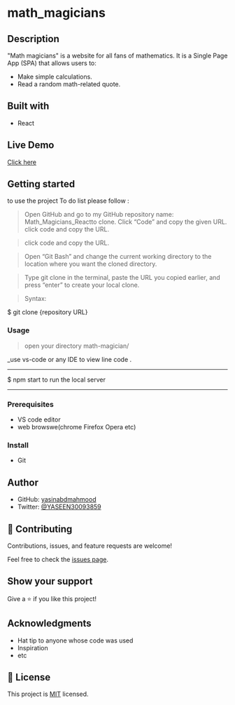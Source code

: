 # math_magicians


## Description

"Math magicians" is a website for all fans of mathematics. It is a Single Page App (SPA) that allows users to:
- Make simple calculations.
- Read a random math-related quote.

## Built with

* React


## Live Demo 

[Click here](https://nimble-lamington-32e434.netlify.app/)



## Getting started 

to use the project To do list please follow :

> Open GitHub and go to my GitHub repository name: Math_Magicians_Reactto clone.
> Click “Code” and copy the given URL.
> click code and copy the URL.

> click code and copy the URL.

> Open “Git Bash” and change the current working directory to the location where you want the cloned directory.

> Type git clone in the terminal, paste the URL you copied earlier, and press “enter” to create your local clone.

> Syntax:

$ git clone {repository URL}

### Usage

> open your directory math-magician/

\_use vs-code or any IDE to view line code .

---

$ npm start to run the local server

---




### Prerequisites
* VS code editor
* web browswe(chrome Firefox Opera etc)

### Install
* Git 



## Author
* GitHub: [yasinabdmahmood](https://github.com/yasinabdmahmood)
* Twitter: [@YASEEN30093859](https://twitter.com/yasenabd7)



## 🤝 Contributing

Contributions, issues, and feature requests are welcome!

Feel free to check the [issues page](../../issues/).

## Show your support

Give a ⭐️ if you like this project!

## Acknowledgments

- Hat tip to anyone whose code was used
- Inspiration
- etc

## 📝 License

This project is [MIT](./MIT.md) licensed.

